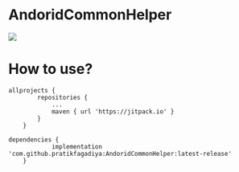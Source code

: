 # AndoridCommonHelper

[![](https://jitpack.io/v/pratikfagadiya/AndoridCommonHelper.svg)](https://jitpack.io/#pratikfagadiya/AndoridCommonHelper)

# How to use?

```
allprojects {
		repositories {
			...
			maven { url 'https://jitpack.io' }
		}
	}
```
```
dependencies {
	        implementation 'com.github.pratikfagadiya:AndoridCommonHelper:latest-release'
	}
```
